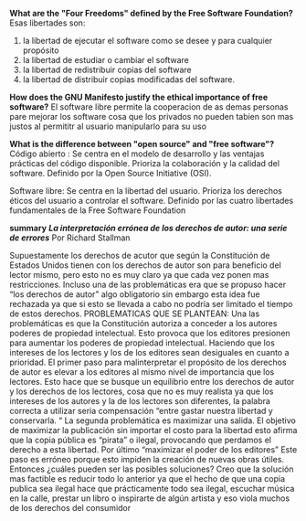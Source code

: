 **What are the "Four Freedoms" defined by the Free Software Foundation?**
Esas libertades son:
1. la libertad de ejecutar el software como se desee y para cualquier propósito
2. la libertad de estudiar o cambiar el software
3. la libertad de redistribuir copias del software
4. la libertad de distribuir copias modificadas del software.
   
**How does the GNU Manifesto justify the ethical importance of free software?**
El software libre permite la cooperacion de as demas personas pare mejorar los software cosa que los privados no pueden
tabien son mas justos al permititr al usuario manipularlo para su uso 

**What is the difference between "open source" and "free software"?**
Código abierto :
Se centra en el modelo de desarrollo y las ventajas prácticas del código disponible.
Prioriza la colaboración y la calidad del software.
Definido por la Open Source Initiative (OSI).

Software libre:
Se centra en la libertad del usuario.
Prioriza los derechos éticos del usuario a controlar el software.
Definido por las cuatro libertades fundamentales de la Free Software Foundation

**summary**
                           **_La interpretación errónea de los derechos de autor: una serie de errores_**
Por Richard Stallman

Supuestamente los derechos de acutor que según la Constitución de Estados Unidos tienen con los derechos de autor son para beneficio del lector mismo, pero esto no es muy claro ya que cada vez ponen mas restricciones. Incluso una de las problemáticas era que se propuso hacer “los derechos de autor” algo obligatorio sin embargo esta idea fue rechazada ya que si esto se llevada a cabo no podría ser limitado el tiempo de estos derechos.
PROBLEMATICAS QUE SE PLANTEAN:
Una las problemáticas es que la Constitución autoriza a conceder a los autores poderes de propiedad intelectual. Esto provoca que los editores presionen para aumentar los poderes de propiedad intelectual. Haciendo que los intereses de los lectores y los de los editores sean desiguales en cuanto a prioridad. El primer paso para malinterpretar el propósito de los derechos de autor es elevar a los editores al mismo nivel de importancia que los lectores.
Esto hace que se busque un equilibrio entre los derechos de autor y los derechos de los lectores, cosa que no es muy realista ya que los intereses de los autores y la de los lectores son diferentes, la palabra correcta a utilizar seria compensación “entre gastar nuestra libertad y conservarla. “
La segunda problemática es maximizar una salida. El objetivo de maximizar la publicación sin importar el costo para la libertad esto afirma que la copia pública es “pirata” o ilegal, provocando que perdamos el derecho a esta libertad.
Por último “maximizar el poder de los editores” Este paso es erróneo porque esto impiden la creación de nuevas obras útiles. 
Entonces ¿cuáles pueden ser las posibles soluciones?
Creo que la solución mas factible es reducir todo lo anterior ya que el hecho de que una copia publica sea ilegal hace que prácticamente todo sea ilegal, escuchar música en la calle, prestar un libro o inspirarte de algún artista y eso viola muchos de los derechos del consumidor 





